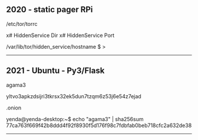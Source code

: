 ## 2020 - static pager RPi

/etc/tor/torrc


x# HiddenService Dir
x# HiddenService Port

 


/var/lib/tor/hidden_service/hostname
$ > 

---

## 2021 - Ubuntu - Py3/Flask


agama3


yltvo3apkzdsijri3tkrsx32ek5dun7tzqm6z53j6e54z7ejad


.onion




yenda@yenda-desktop:~$ echo "agama3" | sha256sum 
77ca763f669f42b8ddd4f92f8930f5d176f98c7fdbfab0beb718cfc2a632de38 

---
